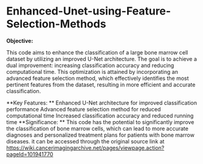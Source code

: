 # Enhanced-Unet-using-Feature-Selection-Methods
**Objective:**

This code aims to enhance the classification of a large bone marrow cell dataset by utilizing an improved U-Net architecture. The goal is to achieve a dual improvement: increasing classification accuracy and reducing computational time. This optimization is attained by incorporating an advanced feature selection method, which effectively identifies the most pertinent features from the dataset, resulting in more efficient and accurate classification.

**Key Features:
**
Enhanced U-Net architecture for improved classification performance
Advanced feature selection method for reduced computational time
Increased classification accuracy and reduced running time
**Significance:
**
This code has the potential to significantly improve the classification of bone marrow cells, which can lead to more accurate diagnoses and personalized treatment plans for patients with bone marrow diseases. it can be accessed through the original source link at https://wiki.cancerimagingarchive.net/pages/viewpage.action?pageId=101941770
